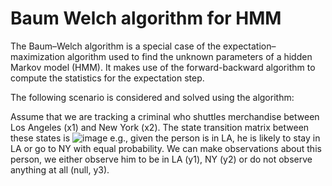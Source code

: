 # Baum Welch algorithm for HMM
The Baum–Welch algorithm is a special case of the expectation–maximization algorithm used to find the unknown parameters of a hidden Markov model (HMM). It makes use of the forward-backward algorithm to compute the statistics for the expectation step.

The following scenario is considered and solved using the algorithm:

Assume that we are tracking a criminal who shuttles merchandise between Los Angeles (x1) and New York (x2). The state transition matrix between these states is
![image](https://user-images.githubusercontent.com/38180831/205466260-7a5fb96f-247c-4e34-abc2-58745fbf8d4e.png)
e.g., given the person is in LA, he is likely to stay in LA or go to NY with equal probability. We can make observations about this person, we either observe him to be in LA (y1), NY (y2) or do not observe anything at all (null, y3).
